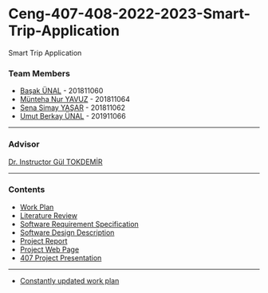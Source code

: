 # Ceng-407-408-2022-2023-Smart-Trip-Application
Smart Trip Application

### Team Members
* [Başak ÜNAL](https://github.com/BasakUnal) - 201811060
* [Münteha Nur YAVUZ](https://github.com/muntehayvz) - 201811064
* [Sena Simay YAŞAR](https://github.com/simayasar) - 201811062
* [Umut Berkay ÜNAL](https://github.com/umutberkayunal) - 201911066

***

### Advisor
[Dr. Instructor Gül TOKDEMİR](http://www.cankaya.edu.tr/akademik_birimler/cv/Dr.%C3%96%C4%9Fr.%C3%9CyesiG%C3%BClTOKDEM%C4%B0R.html)

***

### Contents
* [Work Plan](https://github.com/CankayaUniversity/ceng-407-408-2022-2023-Smart-Trip-Application/wiki/CENG407-Work-Plan)
* [Literature Review](https://github.com/CankayaUniversity/ceng-407-408-2022-2023-Smart-Trip-Application/wiki/Literature-Review)
* [Software Requirement Specification](https://github.com/CankayaUniversity/ceng-407-408-2022-2023-Smart-Trip-Application/wiki/Software-Requirement-Specification-(SRS))
* [Software Design Description](https://github.com/CankayaUniversity/ceng-407-408-2022-2023-Smart-Trip-Application/wiki/Software-Design-Description-(SDD))
* [Project Report](https://github.com/CankayaUniversity/ceng-407-408-2022-2023-Smart-Trip-Application/wiki/CENG-407-Project-Report)
* [Project Web Page](https://ysenasimay.wixsite.com/smart-trip)
* [407 Project Presentation](https://github.com/CankayaUniversity/ceng-407-408-2022-2023-Smart-Trip-Application/wiki/CENG407-Project-Presentation)




***

* [Constantly updated work plan](https://docs.google.com/spreadsheets/d/1OS4JeJ3lSZCJMEdpg03wOm8Tn4W1zhGLGlerUC7p2as/edit#gid=1402875486)
